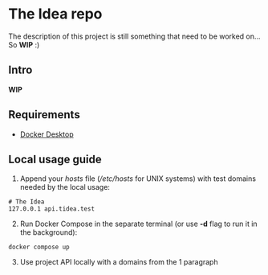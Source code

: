 # The Idea repo

The description of this project is still something that need to be worked on... So **WIP** :)

## Intro

**WIP** 

## Requirements

- [Docker Desktop](https://www.docker.com/products/docker-desktop/)


## Local usage guide

1) Append your _hosts_ file (_/etc/hosts_ for UNIX systems) with test domains needed by the local usage:
```shell
# The Idea
127.0.0.1 api.tidea.test
```

2) Run Docker Compose in the separate terminal (or use **-d** flag to run it in the background):
```shell
docker compose up
```

3) Use project API locally with a domains from the 1 paragraph
